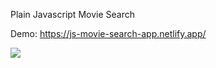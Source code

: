Plain Javascript Movie Search

Demo: https://js-movie-search-app.netlify.app/

<img src="https://imgur.com/a/vdbUhKn"/>